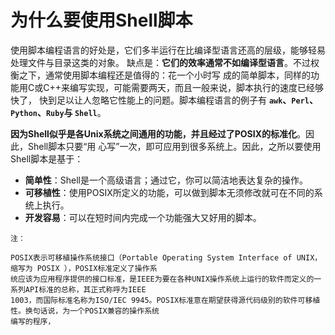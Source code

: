 为什么要使用Shell脚本
================================================================================
使用脚本编程语言的好处是，它们多半运行在比编译型语言还高的层级，能够轻易处理文件与目录这类的对象。
缺点是：**它们的效率通常不如编译型语言**。不过权衡之下，通常使用脚本编程还是值得的：花一个小时写
成的简单脚本，同样的功能用C或C++来编写实现，可能需要两天，而且一般来说，脚本执行的速度已经够快了，
快到足以让人忽略它性能上的问题。脚本编程语言的例子有 **`awk`、`Perl`、`Python`、`Ruby`与
`Shell`**。

**因为Shell似乎是各Unix系统之间通用的功能，并且经过了POSIX的标准化**。因此，Shell脚本只要“用
心写”一次，即可应用到很多系统上。因此，之所以要使用Shell脚本是基于：
+ **简单性**：Shell是一个高级语言；通过它，你可以简洁地表达复杂的操作。
+ **可移植性**：使用POSIX所定义的功能，可以做到脚本无须修改就可在不同的系统上执行。
+ **开发容易**：可以在短时间内完成一个功能强大又好用的脚本。

```
注：

POSIX表示可移植操作系统接口（Portable Operating System Interface of UNIX，缩写为 POSIX ），POSIX标准定义了操作系
统应该为应用程序提供的接口标准，是IEEE为要在各种UNIX操作系统上运行的软件而定义的一系列API标准的总称，其正式称呼为IEEE
1003，而国际标准名称为ISO/IEC 9945。POSIX标准意在期望获得源代码级别的软件可移植性。换句话说，为一个POSIX兼容的操作系统
编写的程序，
```
